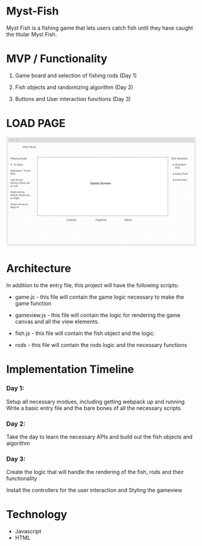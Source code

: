 # Myst-Fish

Myst Fish is a fishing game that lets users catch fish until they have caught the titular Myst Fish. 

# MVP / Functionality

1. Game board and selection of fishing rods (Day 1)

2. Fish objects and randomizing algorithm (Day 2)

3. Buttons and User interaction functions (Day 3)


# LOAD PAGE

![game](/images/game.png)

# Architecture

In addition to the entry file, this project will have the following scripts:

* game.js - this file will contain the game logic necessary to make the game function

* gameview.js - this file will contain the logic for rendering the game canvas and all the view elements. 

* fish.js - this file will contain the fish object and the logic.

* rods - this file will contain the rods logic and the necessary functions

# Implementation Timeline

### Day 1: 
 Setup all necessary modues, including getting webpack up and running  Write a basic entry file and the bare bones of all the necessary scripts.

### Day 2:
 Take the day to learn the necessary APIs and build out the fish objects and algorithm

### Day 3:
 Create the logic that will handle the rendering of the fish, rods and their functionality

 Install the controllers for the user interaction and Styling the gameview


# Technology
* Javascript
* HTML